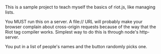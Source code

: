 This is a sample project to teach myself the basics of riot.js, like 
managing lists.

You MUST run this on a server.  A file:// URL will probably make your browser complain about cross-origin requests because of the way that the Riot tag compiler works.  Simplest way to do this is through node's http-server.

You put in a list of people's names and the button randomly picks one.
